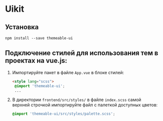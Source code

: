 # Uikit

## Установка
```
npm install --save themeable-ui
```

## Подключение стилей для использования тем в проектах на vue.js:
1. Импортируйте пакет в файле `App.vue` в блоке стилей:

   ```html
   <style lang="scss">
    @import 'themeable-ui';
    ...
   ```

2. В директории `frontend/src/styles/` в файле `index.scss` самой верхней строчкой импортируйте файл с палеткой доступных цветов:
    ```css
    @import 'themeable-ui/src/styles/palette.scss';
    ```
